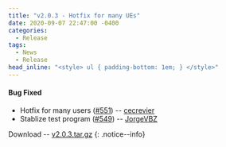 ```yaml
---
title: "v2.0.3 - Hotfix for many UEs"
date: 2020-09-07 22:47:00 -0400
categories:
  - Release
tags:
  - News
  - Release
head_inline: "<style> ul { padding-bottom: 1em; } </style>"
---
```


#### Bug Fixed
- Hotfix for many users ([#551](https://github.com/open5gs/open5gs/issues/551)) -- [cecrevier](https://github.com/cecrevier)
- Stablize test program ([#549](https://github.com/open5gs/open5gs/issues/549)) -- [JorgeVBZ](https://github.com/JorgeVBZ)

Download -- [v2.0.3.tar.gz](https://github.com/open5gs/open5gs/archive/v2.0.3.tar.gz)
{: .notice--info}
